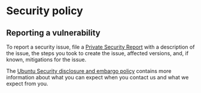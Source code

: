 # Security policy

## Reporting a vulnerability
To report a security issue, file a [Private Security Report](https://github.com/canonical/iam-bundle-integration/security/advisories/new) with a description of the issue, the steps you took to create the issue, affected versions, and, if known, mitigations for the issue.

The [Ubuntu Security disclosure and embargo policy](https://ubuntu.com/security/disclosure-policy) contains more information about what you can expect when you contact us and what we expect from you.

